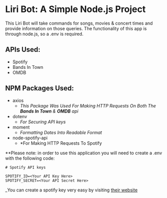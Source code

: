 # Liri Bot: A Simple Node.js Project
This Liri Bot will take commands for songs, movies &amp; concert times and provide information on those queries. The functionality of this app is through node.js, so a .env is required.

## APIs Used:
  * Spotify
  * Bands In Town
  * OMDB

## NPM Packages Used:
  * axios 
    * *This Package Was Used For Making HTTP Requests On Both The **Bands In Town** & **OMDB** api*
  * dotenv 
    * *For Securing API keys*
  * moment
    * *Formatting Dates Into Readable Format*
  * node-spotify-api
    * *For Making HTTP Requests To Spotify
    
    
 **Please note: in order to use this application you will need to create a .env with the following code:
 ```
 # Spotify API keys

SPOTIFY_ID=<Your API Key Here>
SPOTIFY_SECRET=<Your API Secret Here>
```
_You can create a spotify key very easy by visiting [their website](https://developer.spotify.com/documentation/web-api/) 
